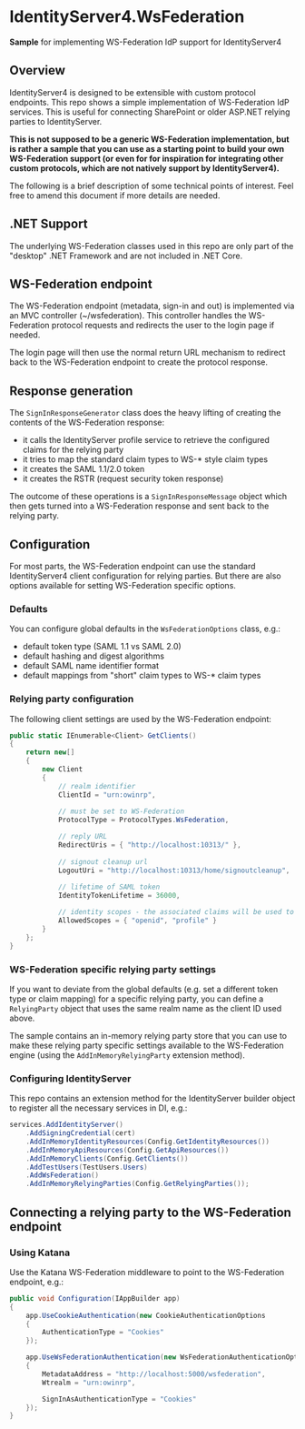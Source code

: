 # IdentityServer4.WsFederation
**Sample** for implementing WS-Federation IdP support for IdentityServer4

## Overview
IdentityServer4 is designed to be extensible with custom protocol endpoints.
This repo shows a simple implementation of WS-Federation IdP services.
This is useful for connecting SharePoint or older ASP.NET relying parties to IdentityServer.

**This is not supposed to be a generic WS-Federation implementation, but is rather a sample that you can use 
as a starting point to build your own WS-Federation support (or even for for inspiration for integrating other custom protocols, which 
are not natively support by IdentityServer4).**

The following is a brief description of some technical points of interest. Feel free to amend this document if more details are needed.

## .NET Support
The underlying WS-Federation classes used in this repo are only part of the "desktop" .NET Framework and are not included in .NET Core.

## WS-Federation endpoint
The WS-Federation endpoint (metadata, sign-in and out) is implemented via an MVC controller (~/wsfederation).
This controller handles the WS-Federation protocol requests and redirects the user to the login page if needed.

The login page will then use the normal return URL mechanism to redirect back to the WS-Federation endpoint
to create the protocol response.

## Response generation
The `SignInResponseGenerator` class does the heavy lifting of creating the contents of the WS-Federation response:

* it calls the IdentityServer profile service to retrieve the configured claims for the relying party
* it tries to map the standard claim types to WS-* style claim types
* it creates the SAML 1.1/2.0 token
* it creates the RSTR (request security token response)

The outcome of these operations is a `SignInResponseMessage` object which then gets turned into a WS-Federation response and sent back to the relying party.

## Configuration
For most parts, the WS-Federation endpoint can use the standard IdentityServer4 client configuration for relying parties.
But there are also options available for setting WS-Federation specific options.

### Defaults
You can configure global defaults in the `WsFederationOptions` class, e.g.:

* default token type (SAML 1.1 vs SAML 2.0)
* default hashing and digest algorithms
* default SAML name identifier format
* default mappings from "short" claim types to WS-* claim types

### Relying party configuration
The following client settings are used by the WS-Federation endpoint:

```csharp
public static IEnumerable<Client> GetClients()
{
    return new[]
    {
        new Client
        {
            // realm identifier
            ClientId = "urn:owinrp",
            
            // must be set to WS-Federation
            ProtocolType = ProtocolTypes.WsFederation,

            // reply URL
            RedirectUris = { "http://localhost:10313/" },
            
            // signout cleanup url
            LogoutUri = "http://localhost:10313/home/signoutcleanup",
            
            // lifetime of SAML token
            IdentityTokenLifetime = 36000,

            // identity scopes - the associated claims will be used to call the profile service
            AllowedScopes = { "openid", "profile" }
        }
    };
}
```

### WS-Federation specific relying party settings
If you want to deviate from the global defaults (e.g. set a different token type or claim mapping) for a specific
relying party, you can define a `RelyingParty` object that uses the same realm name as the client ID used above.

The sample contains an in-memory relying party store that you can use to make these relying party specific settings
available to the WS-Federation engine (using the `AddInMemoryRelyingParty` extension method).

### Configuring IdentityServer
This repo contains an extension method for the IdentityServer builder object to register all the necessary services in DI, e.g.:

```csharp
services.AddIdentityServer()
    .AddSigningCredential(cert)
    .AddInMemoryIdentityResources(Config.GetIdentityResources())
    .AddInMemoryApiResources(Config.GetApiResources())
    .AddInMemoryClients(Config.GetClients())
    .AddTestUsers(TestUsers.Users)
    .AddWsFederation()
    .AddInMemoryRelyingParties(Config.GetRelyingParties());
```

## Connecting a relying party to the WS-Federation endpoint

### Using Katana
Use the Katana WS-Federation middleware to point to the WS-Federation endpoint, e.g.:

```csharp
public void Configuration(IAppBuilder app)
{
    app.UseCookieAuthentication(new CookieAuthenticationOptions
    {
        AuthenticationType = "Cookies"
    });

    app.UseWsFederationAuthentication(new WsFederationAuthenticationOptions
    {
        MetadataAddress = "http://localhost:5000/wsfederation",
        Wtrealm = "urn:owinrp",

        SignInAsAuthenticationType = "Cookies"
    });
}
```